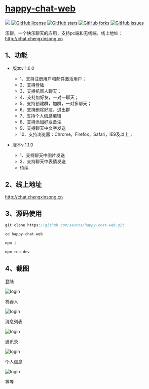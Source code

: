 # [happy-chat-web](https://github.com/saucxs/happy-chat-web)
[![](https://img.shields.io/badge/Powered%20by-saucxs%20-brightgreen.svg)](https://github.com/saucxs/happy-chat-web)
[![GitHub license](https://img.shields.io/github/license/saucxs/happy-chat-web.svg)](https://github.com/saucxs/happy-chat-web/blob/master/LICENSE)
[![GitHub stars](https://img.shields.io/github/stars/saucxs/happy-chat-web.svg)](https://github.com/saucxs/happy-chat-web/stargazers)
[![GitHub forks](https://img.shields.io/github/forks/saucxs/happy-chat-web.svg)](https://github.com/saucxs/happy-chat-web/network)
[![GitHub issues](https://img.shields.io/github/issues/saucxs/happy-chat-web.svg)](https://github.com/saucxs/happy-chat-web/issues)

乐聊，一个快乐聊天的应用，支持pc端和无线端。线上地址：http://chat.chengxinsong.cn

## 1、功能
+ 版本v 1.0.0
    - 1、支持注册用户和邮件激活用户；
    - 2、支持登陆
    - 3、支持机器人聊天；
    - 4、支持加好友，一对一聊天；
    - 5、支持创建群，加群，一对多聊天；
    - 6、支持删除好友，退出群
    - 7、支持个人信息编辑
    - 8、支持添加好友备注
    - 9、支持聊天中文字发送
    - 10、支持浏览器：Chrome，Firefox，Safari，IE9及以上； 

+ 版本v 1.1.0
    - 1、支持聊天中图片发送
    - 2、支持聊天中表情发送
    - 待续
    
    
## 2、线上地址

http://chat.chengxinsong.cn
    
## 3、源码使用
```js
git clone https://github.com/saucxs/happy-chat-web.git

cd happy-chat-web

npm i

npm run dev 
```

## 4、截图

登陆

![login](./images/login.png)


机器人

![login](./images/robot.png)

消息列表

![login](./images/message.png)

通讯录

![login](./images/contact.png)

个人信息

![login](./images/personal.png)

等等
